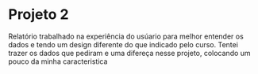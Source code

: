 # Projeto 2

Relatório trabalhado na experiência do usúario para melhor entender os dados e tendo um design diferente do que indicado pelo curso.
Tentei trazer os dados que pediram e uma difereça nesse projeto, colocando um pouco da minha caracteristica
